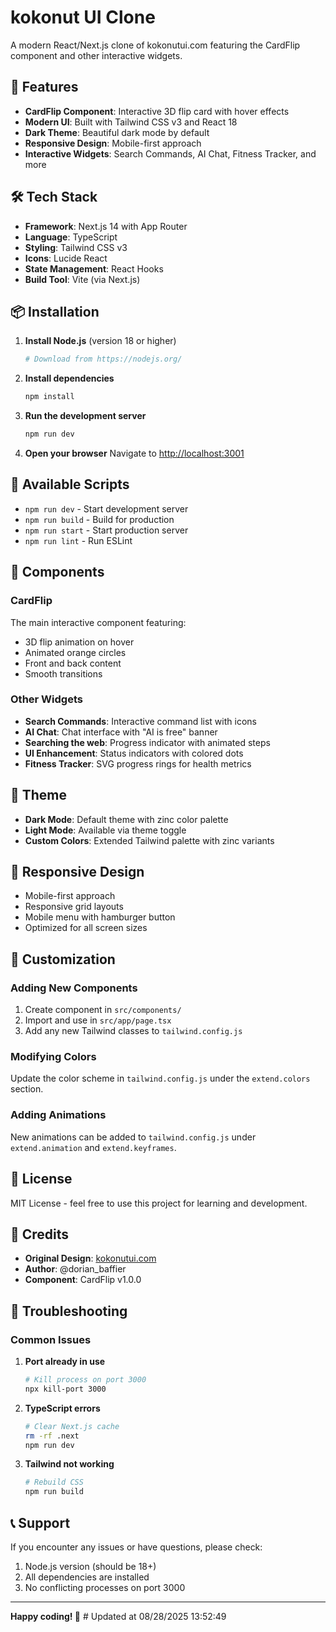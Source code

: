 # kokonut UI Clone

A modern React/Next.js clone of kokonutui.com featuring the CardFlip component and other interactive widgets.

## 🚀 Features

- **CardFlip Component**: Interactive 3D flip card with hover effects
- **Modern UI**: Built with Tailwind CSS v3 and React 18
- **Dark Theme**: Beautiful dark mode by default
- **Responsive Design**: Mobile-first approach
- **Interactive Widgets**: Search Commands, AI Chat, Fitness Tracker, and more

## 🛠️ Tech Stack

- **Framework**: Next.js 14 with App Router
- **Language**: TypeScript
- **Styling**: Tailwind CSS v3
- **Icons**: Lucide React
- **State Management**: React Hooks
- **Build Tool**: Vite (via Next.js)

## 📦 Installation

1. **Install Node.js** (version 18 or higher)
   ```bash
   # Download from https://nodejs.org/
   ```

2. **Install dependencies**
   ```bash
   npm install
   ```

3. **Run the development server**
   ```bash
   npm run dev
   ```

4. **Open your browser**
   Navigate to [http://localhost:3001](http://localhost:3001)

## 🎯 Available Scripts

- `npm run dev` - Start development server
- `npm run build` - Build for production
- `npm run start` - Start production server
- `npm run lint` - Run ESLint

## 🎨 Components

### CardFlip
The main interactive component featuring:
- 3D flip animation on hover
- Animated orange circles
- Front and back content
- Smooth transitions

### Other Widgets
- **Search Commands**: Interactive command list with icons
- **AI Chat**: Chat interface with "AI is free" banner
- **Searching the web**: Progress indicator with animated steps
- **UI Enhancement**: Status indicators with colored dots
- **Fitness Tracker**: SVG progress rings for health metrics

## 🌙 Theme

- **Dark Mode**: Default theme with zinc color palette
- **Light Mode**: Available via theme toggle
- **Custom Colors**: Extended Tailwind palette with zinc variants

## 📱 Responsive Design

- Mobile-first approach
- Responsive grid layouts
- Mobile menu with hamburger button
- Optimized for all screen sizes

## 🔧 Customization

### Adding New Components
1. Create component in `src/components/`
2. Import and use in `src/app/page.tsx`
3. Add any new Tailwind classes to `tailwind.config.js`

### Modifying Colors
Update the color scheme in `tailwind.config.js` under the `extend.colors` section.

### Adding Animations
New animations can be added to `tailwind.config.js` under `extend.animation` and `extend.keyframes`.

## 📄 License

MIT License - feel free to use this project for learning and development.

## 🙏 Credits

- **Original Design**: [kokonutui.com](https://kokonutui.com)
- **Author**: @dorian_baffier
- **Component**: CardFlip v1.0.0

## 🐛 Troubleshooting

### Common Issues

1. **Port already in use**
   ```bash
   # Kill process on port 3000
   npx kill-port 3000
   ```

2. **TypeScript errors**
   ```bash
   # Clear Next.js cache
   rm -rf .next
   npm run dev
   ```

3. **Tailwind not working**
   ```bash
   # Rebuild CSS
   npm run build
   ```

## 📞 Support

If you encounter any issues or have questions, please check:
1. Node.js version (should be 18+)
2. All dependencies are installed
3. No conflicting processes on port 3000

---

**Happy coding! 🎉**
#   U p d a t e d   a t   0 8 / 2 8 / 2 0 2 5   1 3 : 5 2 : 4 9  
 